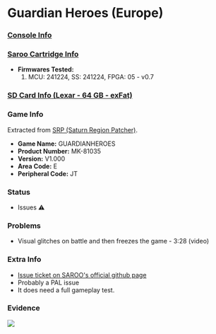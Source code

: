 # Guardian Heroes (Europe)

### [Console Info](../../../../../Info/Consoles/VA13/README.md)

### [Saroo Cartridge Info](../../../../../Info/Cartridges/GuangzhouSanStarOnlineShop/1.6/README.md)

- <b>Firmwares Tested:</b>
  1. MCU: 241224, SS: 241224, FPGA: 05 - v0.7

### [SD Card Info (Lexar - 64 GB - exFat)](../../../../../Info/SdCards/Lexar/64GB/exfat/README.md)

### Game Info

Extracted from [SRP (Saturn Region Patcher)](https://segaxtreme.net/resources/saturn-region-patcher.81/download).

- <b>Game Name:</b> GUARDIANHEROES
- <b>Product Number:</b> MK-81035
- <b>Version:</b> V1.000
- <b>Area Code:</b> E
- <b>Peripheral Code:</b> JT

### Status

- Issues :warning:

### Problems

- Visual glitches on battle and then freezes the game - 3:28 (video)

### Extra Info

- [Issue ticket on SAROO's official github page](https://github.com/tpunix/SAROO/issues/284)
- Probably a PAL issue
- It does need a full gameplay test.

### Evidence

[![](https://img.youtube.com/vi/rff_o1G0f0k/0.jpg)](https://www.youtube.com/watch?v=rff_o1G0f0k)
